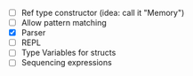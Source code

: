 
* [ ] Ref type constructor (idea: call it "Memory")
* [ ] Allow pattern matching 
* [x] Parser
* [ ] REPL
* [ ] Type Variables for structs
* [ ] Sequencing expressions
